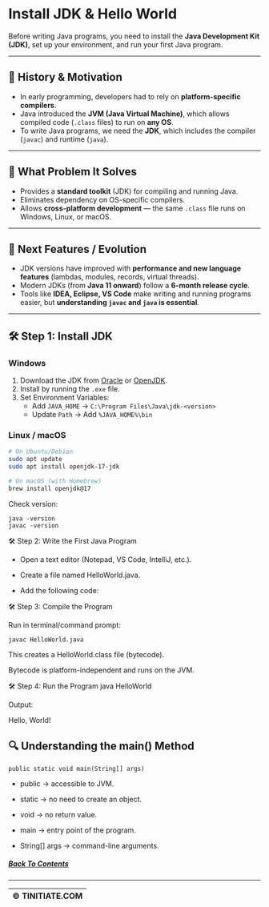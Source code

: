 # Install JDK & Hello World

Before writing Java programs, you need to install the **Java Development Kit (JDK)**, set up your environment, and run your first Java program.

---

## 📖 History & Motivation
- In early programming, developers had to rely on **platform-specific compilers**.  
- Java introduced the **JVM (Java Virtual Machine)**, which allows compiled code (`.class` files) to run on **any OS**.  
- To write Java programs, we need the **JDK**, which includes the compiler (`javac`) and runtime (`java`).  

---

## 🎯 What Problem It Solves
- Provides a **standard toolkit** (JDK) for compiling and running Java.  
- Eliminates dependency on OS-specific compilers.  
- Allows **cross-platform development** — the same `.class` file runs on Windows, Linux, or macOS.  

---

## 🔮 Next Features / Evolution
- JDK versions have improved with **performance and new language features** (lambdas, modules, records, virtual threads).  
- Modern JDKs (from **Java 11 onward**) follow a **6-month release cycle**.  
- Tools like **IDEA, Eclipse, VS Code** make writing and running programs easier, but **understanding `javac` and `java` is essential**.

---

## 🛠️ Step 1: Install JDK
### Windows
1. Download the JDK from [Oracle](https://www.oracle.com/java/technologies/downloads/) or [OpenJDK](https://jdk.java.net/).  
2. Install by running the `.exe` file.  
3. Set Environment Variables:
   - Add `JAVA_HOME` → `C:\Program Files\Java\jdk-<version>`  
   - Update `Path` → Add `%JAVA_HOME%\bin`  

### Linux / macOS
```bash
# On Ubuntu/Debian
sudo apt update
sudo apt install openjdk-17-jdk

# On macOS (with Homebrew)
brew install openjdk@17
```

Check version:
```
java -version
javac -version
```

🛠️ Step 2: Write the First Java Program

* Open a text editor (Notepad, VS Code, IntelliJ, etc.).

* Create a file named HelloWorld.java.

* Add the following code:

🛠️ Step 3: Compile the Program

Run in terminal/command prompt:
```
javac HelloWorld.java
```

This creates a HelloWorld.class file (bytecode).

Bytecode is platform-independent and runs on the JVM.


🛠️ Step 4: Run the Program
java HelloWorld


Output:

Hello, World!

## 🔍 Understanding the main() Method
```
public static void main(String[] args)
```
- public → accessible to JVM.

- static → no need to create an object.

- void → no return value.

- main → entry point of the program.

- String[] args → command-line arguments.

##### [Back To Contents](../../README.md)
***
| &copy; TINITIATE.COM |
|----------------------|
